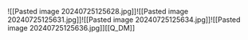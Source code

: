 ![[Pasted image 20240725125628.jpg]]![[Pasted image 20240725125631.jpg]]![[Pasted image 20240725125634.jpg]]![[Pasted image 20240725125636.jpg]][[Q_DM]]